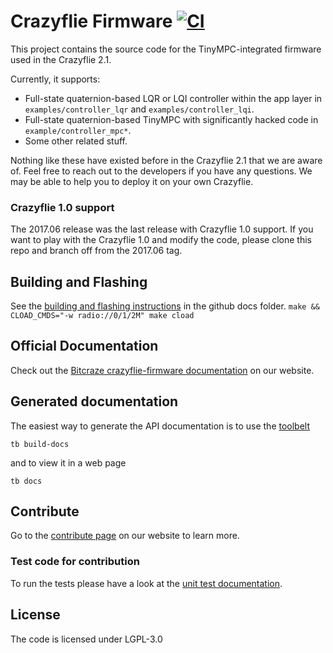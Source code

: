 # Crazyflie Firmware  [![CI](https://github.com/bitcraze/crazyflie-firmware/workflows/CI/badge.svg)](https://github.com/bitcraze/crazyflie-firmware/actions?query=workflow%3ACI)

This project contains the source code for the TinyMPC-integrated firmware used in the Crazyflie 2.1.

Currently, it supports:

* Full-state quaternion-based LQR or LQI controller within the app layer in `examples/controller_lqr` and `examples/controller_lqi`.
* Full-state quaternion-based TinyMPC with significantly hacked code in `example/controller_mpc*`.
* Some other related stuff.

Nothing like these have existed before in the Crazyflie 2.1 that we are aware of. Feel free to reach out to the developers if you have any questions. We may be able to help you to deploy it on your own Crazyflie.

### Crazyflie 1.0 support

The 2017.06 release was the last release with Crazyflie 1.0 support. If you want
to play with the Crazyflie 1.0 and modify the code, please clone this repo and
branch off from the 2017.06 tag.

## Building and Flashing
See the [building and flashing instructions](https://github.com/bitcraze/crazyflie-firmware/blob/master/docs/building-and-flashing/build.md) in the github docs folder.
`make && CLOAD_CMDS="-w radio://0/1/2M" make cload`

## Official Documentation

Check out the [Bitcraze crazyflie-firmware documentation](https://www.bitcraze.io/documentation/repository/crazyflie-firmware/master/) on our website.

## Generated documentation

The easiest way to generate the API documentation is to use the [toolbelt](https://github.com/bitcraze/toolbelt)

```tb build-docs```

and to view it in a web page

```tb docs```

## Contribute
Go to the [contribute page](https://www.bitcraze.io/contribute/) on our website to learn more.

### Test code for contribution

To run the tests please have a look at the [unit test documentation](https://www.bitcraze.io/documentation/repository/crazyflie-firmware/master/development/unit_testing/).

## License

The code is licensed under LGPL-3.0

